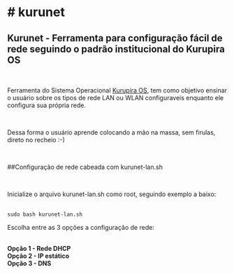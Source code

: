 <h1># kurunet</h1>
                             
<h2>Kurunet - Ferramenta para configuração fácil de rede seguindo o padrão institucional do Kurupira OS</h2>
<br/>
<p>
Ferramenta do Sistema Operacional <a href="https://github.com/unamecorporation/KurupiraOS">Kurupira OS</a>, tem como objetivo ensinar o usuário sobre os tipos de rede LAN ou WLAN configuraveis enquanto ele configura sua própria rede.</p>
<br/>
<p>Dessa forma o usuário aprende colocando a mão na massa, sem firulas, direto no recheio :-)</p>
<br/>
<p>##Configuração de rede cabeada com kurunet-lan.sh</p>
<br/>
<p>Inicialize o arquivo kurunet-lan.sh como root, seguindo exemplo a baixo:</p>
<br/>
<code>sudo bash kurunet-lan.sh</code>
<br/>
<p>Escolha entre as 3 opções a configuração de rede:</p>
<br/>
<strong>Opção 1 - Rede DHCP</strong>
<br/>
<strong>Opção 2 - IP estático</strong>
<br/>
<strong>Opção 3 - DNS</strong>
